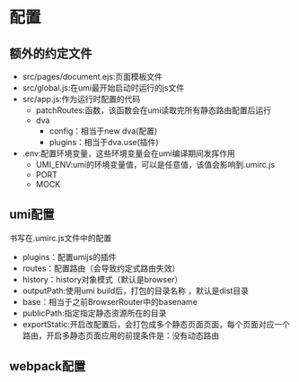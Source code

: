 # 配置

## 额外的约定文件

- src/pages/document.ejs:页面模板文件
- src/global.js:在umi最开始启动时运行的js文件
- src/app.js:作为运行时配置的代码
    - patchRoutes:函数，该函数会在umi读取完所有静态路由配置后运行
    - dva
        - config：相当于new dva(配置)
        - plugins：相当于dva.use(插件)
- .env:配置环境变量，这些环境变量会在umi编译期间发挥作用    
  - UMI_ENV:umi的环境变量值，可以是任意值，该值会影响到.umirc.js
  - PORT
  - MOCK

## umi配置

书写在.umirc.js文件中的配置

- plugins：配置umijs的插件 
- routes：配置路由（会导致约定式路由失效）
- history：history对象模式（默认是browser）
- outputPath:使用umi build后，打包的目录名称 ，默认是dist目录
- base：相当于之前BrowserRouter中的basename
- publicPath:指定指定静态资源所在的目录
- exportStatic:开启改配置后，会打包成多个静态页面页面，每个页面对应一个路由，开启多静态页面应用的前提条件是：没有动态路由

## webpack配置